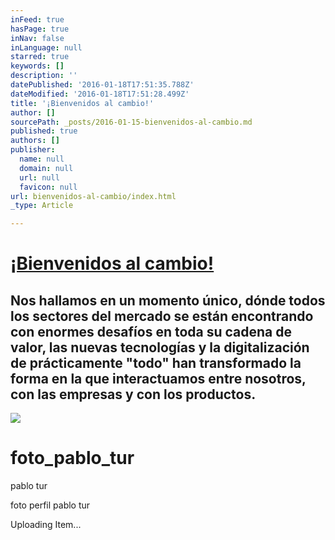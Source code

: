 ```yaml
---
inFeed: true
hasPage: true
inNav: false
inLanguage: null
starred: true
keywords: []
description: ''
datePublished: '2016-01-18T17:51:35.788Z'
dateModified: '2016-01-18T17:51:28.499Z'
title: '¡Bienvenidos al cambio!'
author: []
sourcePath: _posts/2016-01-15-bienvenidos-al-cambio.md
published: true
authors: []
publisher:
  name: null
  domain: null
  url: null
  favicon: null
url: bienvenidos-al-cambio/index.html
_type: Article

---
```

# 

# [¡Bienvenidos al cambio!][0]

## Nos hallamos en un momento único, dónde todos los sectores del mercado se están encontrando con enormes desafíos en toda su cadena de valor, las nuevas tecnologías y la digitalización de prácticamente "todo" han transformado la forma en la que interactuamos entre nosotros, con las empresas y con los productos.
![](https://imgflo.herokuapp.com/graph/vahj1ThiexotieMo/5ea33b92029f6255ad88bccd2d2ddea1/passthrough.jpg?height=225&input=https%3A%2F%2Fs3-us-west-2.amazonaws.com%2Fthe-grid-img%2Fp%2F52447784136d34f9ce81575b15ec035fe330480b.jpg&width=250)

# foto\_pablo\_tur

pablo tur

foto perfil pablo tur

Uploading Item...

[0]: null